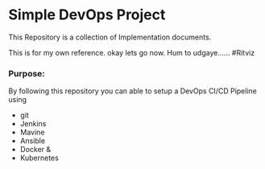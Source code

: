 # Simple DevOps Project

This Repository is a collection of Implementation documents. 

This is for my own reference.
okay lets go now. Hum to udgaye...... #Ritviz
### Purpose:
By following this repository you can able to setup a DevOps CI/CD Pipeline using
- git
- Jenkins
- Mavine
- Ansible
- Docker &
- Kubernetes

